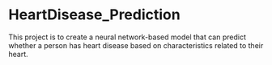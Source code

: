 # HeartDisease_Prediction
This project is to create a neural network-based model that can predict whether a person has heart disease based on characteristics related to their heart.
